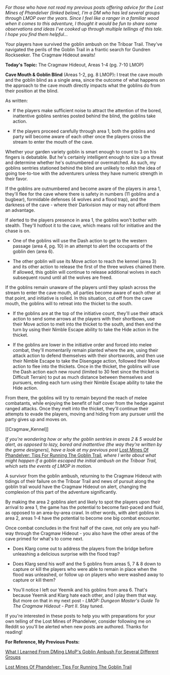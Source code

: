 

_For those who have not read my previous posts offering advice for the Lost Mines of Phandelver (linked below), I'm a DM who has led several groups through LMOP over the years. Since I feel like a ranger in a familiar wood when it comes to this adventure, I thought it would be fun to share some observations and ideas I've cooked up through multiple tellings of this tale. I hope you find them helpful..._

Your players have survived the goblin ambush on the Triboar Trail. They've navigated the perils of the Goblin Trail in a frantic search for Gundren Rockseeker. The Cragmaw Hideout awaits!

**Today's Topic:** The Cragmaw Hideout, Areas 1-4 (pg. 7-10 LMOP)

**Cave Mouth & Goblin Blind** (Areas 1-2, pg. 8 LMOP)**:** I treat the cave mouth and the goblin blind as a single area, since the outcome of what happens on the approach to the cave mouth directly impacts what the goblins do from their position at the blind.

As written:

- If the players make sufficient noise to attract the attention of the bored, inattentive goblins sentries posted behind the blind, the goblins take action.
    
- If the players proceed carefully through area 1, both the goblins and party will become aware of each other once the players cross the stream to enter the mouth of the cave.
    

Whether your garden variety goblin is smart enough to count to 3 on his fingers is debatable. But he's certainly intelligent enough to size up a threat and determine whether he's outnumbered or overmatched. As such, my goblins sentries stationed behind the blind are unlikely to relish the idea of going toe-to-toe with the adventurers unless they have numeric strength in their favor.

If the goblins are outnumbered and become aware of the players in area 1, they'll flee for the cave where there is safety in numbers (11 goblins and a bugbear), formidable defenses (4 wolves and a flood trap), and the darkness of the cave - where their Darkvision may or may not afford them an advantage.

If alerted to the players presence in area 1, the goblins won't bother with stealth. They'll hotfoot it to the cave, which means roll for initiative and the chase is on.

- One of the goblins will use the Dash action to get to the western passage (area 4, pg. 10) in an attempt to alert the occupants of the goblin den (area 6).
    
- The other goblin will use its Move action to reach the kennel (area 3) and its other action to release the first of the three wolves chained there. If allowed, this goblin will continue to release additional wolves in each subsequent round until all the wolves are freed.
    

If the goblins remain unaware of the players until they splash across the stream to enter the cave mouth, all parties become aware of each other at that point, and initiative is rolled. In this situation, cut off from the cave mouth, the goblins will to retreat into the thicket to the south.

- If the goblins are at the top of the initiative count, they'll use their attack action to send some arrows at the players with their shortbows, use their Move action to melt into the thicket to the south, and then end the turn by using their Nimble Escape ability to take the Hide action in the thicket.
    
- If the goblins are lower in the initiative order and forced into melee combat, they'll momentarily remain planted where the are, using their attack action to defend themselves with their shortswords, and then use their Nimble Escape to take the Disengage action, followed their Move action to flee into the thickets. Once in the thicket, the goblins will use the Dash action each new round (limited to 30 feet since the thicket is Difficult Terrain) to put as much distance between themselves and pursuers, ending each turn using their Nimble Escape ability to take the Hide action.
    

From there, the goblins will try to remain beyond the reach of melee combatants, while enjoying the benefit of half cover from the hedge against ranged attacks. Once they melt into the thicket, they'll continue their attempts to evade the players, moving and hiding from any pursuer until the party gives up and moves on.

[[Cragmaw_Kennel]]

_If you're wondering how or why the goblin sentries in areas 2 & 5 would be alert, as opposed to lazy, bored and inattentive (the way they're written by the game designers), have a look at my previous post_ [Lost Mines Of Phandelver: Tips For Running The Goblin Trail](https://www.reddit.com/r/DMAcademy/comments/efli0t/lost_mines_of_phandelver_tips_for_running_the/)_, where I write about what might happen if a goblin escaped the initial ambush on the Triboar Trail, which sets the events of LMOP in motion._

A survivor from the goblin ambush, returning to the Cragmaw Hideout with tidings of their failure on the Triboar Trail and news of pursuit along the goblin trail would have the Cragmaw Hideout on alert, changing the complexion of this part of the adventure significantly.

By making the area 2 goblins alert and likely to spot the players upon their arrival to area 1, the game has the potential to become fast-paced and fluid, as opposed to an area-by-area crawl. In other words, with alert goblins in area 2, areas 1-4 have the potential to become one big combat encounter.

Once combat concludes in the first half of the cave, not only are you half-way through the Cragmaw Hideout - you also have the other areas of the cave primed for what's to come next.

- Does Klarg come out to address the players from the bridge before unleashing a delicious surprise with the flood trap?
    
- Does Klarg send his wolf and the 5 goblins from areas 5, 7 & 8 down to capture or kill the players who were able to remain in place when the flood was unleashed, or follow up on players who were washed away to capture or kill them?
    
- You'll notice I left our Yeemik and his goblins from area 6. That's because Yeemik and Klarg hate each other, and I play them that way. But more on that in my next post - _LMOP: Dungeon Master's Guide To The Cragmaw Hideout - Part II_. Stay tuned.
    

If you're interested in these posts to help you with preparations for your own telling of the Lost Mines of Phandelver, consider following me on Reddit so you'll be alerted when new posts are authored. Thanks for reading!

**For Reference, My Previous Posts:**

[What I Learned From DMing LMoP's Goblin Ambush For Several Different Groups](https://www.reddit.com/r/DMAcademy/comments/ecxf3n/what_i_learned_from_dming_lmops_goblin_ambush_for/)

[Lost Mines Of Phandelver: Tips For Running The Goblin Trail](https://www.reddit.com/r/DMAcademy/comments/efli0t/lost_mines_of_phandelver_tips_for_running_the/)